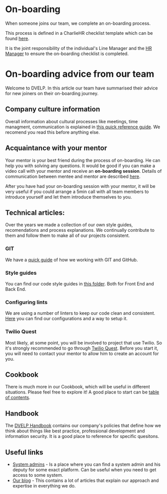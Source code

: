 # On-boarding

When someone joins our team, we complete an on-boarding process.

This process is defined in a CharlieHR checklist template which can be found
[here](https://dvelp.charliehr.com/checklist_templates).

It is the joint responsibility of the individual's Line Manager and the [HR
Manager](../best-practice/system-admins.md#contacts) to ensure the on-boarding
checklist is completed.

# On-boarding advice from our team

Welcome to DVELP. In this article our team have summarised their advice for new
joiners on their on-boarding journey.

## Company culture information

Overall information about cultural processes like meetings, time managment,
communication is explained in [this quick reference
guide](/handbook/quick-reference.md).  We recomend you read this before anything
else.

## Acquaintance with your mentor

Your mentor is your best friend during the process of on-boarding. He can help
you with solving any questions. It would be good if you can make a video call
with your mentor and receive an **on-boarding session**. Details of
communication between mentee and mentor are described
[here](/handbook/professional-development/mentoring.md).

After you have had your on-boarding session with your mentor, it will be very
useful if you could arrange a 5min call with all team members to introduce
yourself and let them introduce themselves to you.

## Technical articles:

Over the years we made a collection of our own style guides, recomendations and
process explanations. We continually contribute to them and follow them to make
all of our projects consistent.

### GIT

We have a [quick guide](/guides/code-management/git.md) of how we working with
GIT and GitHub.

### Style guides

You can find our code style guides in [this folder](/guides/code-style). Both
for Front End and Back End.

### Configuring lints

We are using a number of linters to keep our code clean and consistent.
[Here](/guides/code-style/Readme.md) you can find our configurations and a way
to setup it.

### Twilio Quest

Most likely, at some point, you will be involved to project that use Twilio. So
it's strongly recommended to go through [Twilio
Quest](https://www.twilio.com/quest/welcome). Before you start it, you will need
to contact your mentor to allow him to create an account for you.

## Cookbook

There is much more in our Cookbook, which will be useful in different
situations. Please feel free to explore it! A good place to start can be [table
of contents](/Readme.md).

## Handbook

The [DVELP Handbook](/handbook/Readme.md) contains our company's policies that
define how we think about things like best practice, professional development
and information security. It is a good place to reference for specific
quesitons.

## Useful links

- [System admins](/handbook/best-practice/system-admins.md) - Is a place where
  you can find a system admin and his deputy for some exact platform. Can be
  useful when you need to get access to some system.
- [Our blog](https://dvelp.co.uk/articles) - This contains a lot of articles
  that explain our approach and expertise in everything we do.

